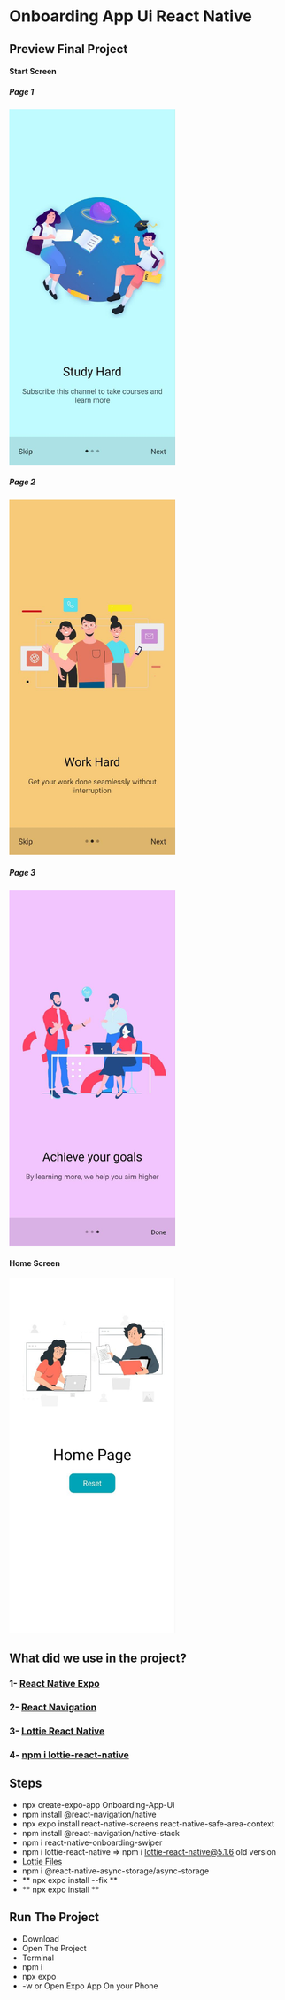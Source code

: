 # Onboarding App Ui React Native

## Preview Final Project

#### Start Screen

##### Page 1
<img src="./preview/page01.jpg" style="width:300px;" alt=" Page" />

##### Page 2
<img src="./preview/page02.jpg" style="width:300px;" alt=" Page" />

##### Page 3
<img src="./preview/page03.jpg" style="width:300px;" alt=" Page" />

#### Home Screen

<img src="./preview/homescreen.jpg" style="width:300px;" alt=" Home" />


## What did we use in the project?
### 1- [React Native Expo](https://reactnative.dev/)
### 2- [React Navigation](https://reactnavigation.org/)
### 3- [Lottie React Native](https://lottiefiles.com/) 
### 4- [npm i lottie-react-native](https://www.npmjs.com/package/lottie-react-native)

## Steps
- npx create-expo-app Onboarding-App-Ui
- npm install @react-navigation/native
- npx expo install react-native-screens react-native-safe-area-context
- npm install @react-navigation/native-stack
- npm i react-native-onboarding-swiper
- npm i lottie-react-native => npm i lottie-react-native@5.1.6 old version
- [Lottie Files](https://lottiefiles.com/)
- npm i @react-native-async-storage/async-storage
- ** npx expo install --fix **
- ** npx expo install **


## Run The Project
- Download
- Open The Project
- Terminal
- npm i
- npx expo
- -w or Open Expo App On your Phone


